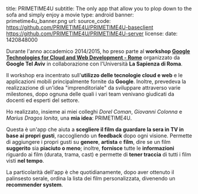 title: PRIMETIME4U
subtitle: The only app that allow you to plop down to the sofa and simply enjoy a movie
type: android
banner: primetime4u_banner.png
url: 
source_code: https://github.com/PRIMETIME4U/PRIMETIME4U-baseclient https://github.com/PRIMETIME4U/PRIMETIME4U-server
license: 
date: 1420848000

Durante l'anno accademico 2014/2015, ho preso parte al **workshop
[Google Technologies for Cloud and Web Development - Rome](https://sites.google.com/a/dis.uniroma1.it/google-technologies-for-cloud-and-web-development/)** 
organizzato da **Google Tel Aviv** in collaborazione con l'Università 
**La Sapienza di Roma**.

Il workshop era incentrato sull'**utilizzo delle tecnologie cloud e web** 
e le applicazioni mobili principalmente fornite da **Google**. Inoltre,
prevedeva la realizzazione di un'idea "imprenditoriale" da sviluppare
attraverso varie milestones, dopo ognuna delle quali i vari team venivano giudicati 
da docenti ed esperti del settore.

Ho realizzato, insieme ai miei colleghi *Dorel Coman*, *Giovanni Colonna* 
e *Marius Dragos Ionita*, una **mia idea**: PRIMETIME4U. 

Questa è un'app che aiuta a **scegliere il film da guardare la sera in TV in base 
ai propri gusti**, raccogliendo un **feedback** dopo ogni visione. 
Permette di aggiungere i propri gusti su **genere**, **artista** e **film**, 
dire se un film **suggerito** sia **piaciuto o meno**; 
inoltre, **fornisce** tutte le **informazioni** riguardo ai film (durata, trama, cast) e permette di **tener traccia** di tutti i film visti **nel tempo**. 

La particolarità dell'app è che quotidianamente, dopo aver ottenuto il 
palinsesto serale, ordina la lista dei film personalizzata,
divenendo un **recommender system**.